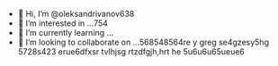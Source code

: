 - 👋 Hi, I’m @oleksandrivanov638
- 👀 I’m interested in ...754
- 🌱 I’m currently learning ...
- 💞️ I’m looking to collaborate on ...568548564re y greg se4gzesy5hg
5728s423 erue6dfxsr tvlhjsg rtzdfgjh,hrt  he 5u6u6u65ueue6
<!---
oleksandrivanov638/oleksandrivanov638 is a ✨ special ✨ repository because its `README.md` (this file) appears on your GitHub profile.
You can click the Preview link to take a look at your changes.
--->
